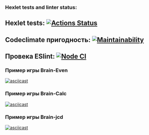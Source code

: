 ### Hexlet tests and linter status:

## Hexlet tests: [![Actions Status](https://github.com/TheKr1d/frontend-project-lvl1/workflows/hexlet-check/badge.svg)](https://github.com/TheKr1d/frontend-project-lvl1/actions)

## Codeclimate пригодность: [![Maintainability](https://api.codeclimate.com/v1/badges/a99a88d28ad37a79dbf6/maintainability)](https://codeclimate.com/github/codeclimate/codeclimate/maintainability)

## Провека ESlint: [![Node CI](https://github.com/TheKr1d/frontend-project-lvl1/actions/workflows/github-actions.yml/badge.svg)](https://github.com/TheKr1d/frontend-project-lvl1/actions/workflows/github-actions.yml)

### Пример игры Brain-Even

[![asciicast](https://asciinema.org/a/32iAxTjtK5cYqDQnUCW87Rg7t.svg)](https://asciinema.org/a/32iAxTjtK5cYqDQnUCW87Rg7t)

### Пример игры Brain-Calc

[![asciicast](https://asciinema.org/a/460554.svg)](https://asciinema.org/a/460554)

### Пример игры Brain-jcd

[![asciicast](https://asciinema.org/a/YaloP5txB0TwUTvSYweC4y2CF.svg)](https://asciinema.org/a/YaloP5txB0TwUTvSYweC4y2CF)
